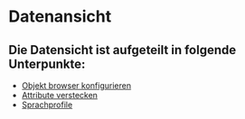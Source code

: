 # Datenansicht

## Die Datensicht ist aufgeteilt in folgende Unterpunkte:

- [Objekt browser konfigurieren](./objekt-browser-konfigurieren.md)
- [Attribute verstecken](./attribute-verstecken.md)
- [Sprachprofile](./sprachprofile.md)
